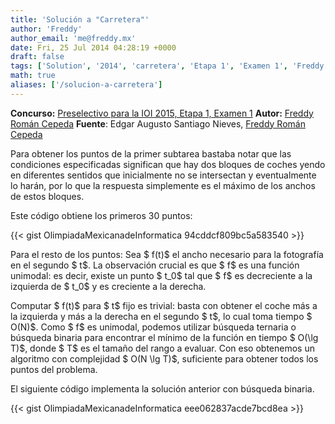 ```yaml
---
title: 'Solución a "Carretera"'
author: 'Freddy'
author_email: 'me@freddy.mx'
date: Fri, 25 Jul 2014 04:28:19 +0000
draft: false
tags: ['Solution', '2014', 'carretera', 'Etapa 1', 'Examen 1', 'Freddy', 'nieves', 'preselectivo', 'solución', 'Soluciones Preselectivo 2014']
math: true
aliases: ['/solucion-a-carretera']
---
```


**Concurso:** [Preselectivo para la IOI 2015, Etapa 1, Examen 1](https://omegaup.com/arena/IOI2015E1E1/#problems/carretera) **Autor:** [Freddy Román Cepeda](http://freddy.mx/) **Fuente**: Edgar Augusto Santiago Nieves, [Freddy Román Cepeda](http://freddy.mx/)

Para obtener los puntos de la primer subtarea bastaba notar que las condiciones especificadas significan que hay dos bloques de coches yendo en diferentes sentidos que inicialmente no se intersectan y eventualmente lo harán, por lo que la respuesta simplemente es el máximo de los anchos de estos bloques.

Este código obtiene los primeros 30 puntos:

{{< gist OlimpiadaMexicanadeInformatica 94cddcf809bc5a583540 >}}

Para el resto de los puntos: Sea $ f(t)$ el ancho necesario para la fotografía en el segundo $ t$. La observación crucial es que $ f$ es una función unimodal: es decir, existe un punto $ t\_0$ tal que $ f$ es decreciente a la izquierda de $ t\_0$ y es creciente a la derecha.

Computar $ f(t)$ para $ t$ fijo es trivial: basta con obtener el coche más a la izquierda y más a la derecha en el segundo $ t$, lo cual toma tiempo $ O(N)$. Como $ f$ es unimodal, podemos utilizar búsqueda ternaria o búsqueda binaria para encontrar el mínimo de la función en tiempo $ O(\\lg T)$, donde $ T$ es el tamaño del rango a evaluar. Con eso obtenemos un algoritmo con complejidad $ O(N \\lg T)$, suficiente para obtener todos los puntos del problema.

El siguiente código implementa la solución anterior con búsqueda binaria.

{{< gist OlimpiadaMexicanadeInformatica eee062837acde7bcd8ea >}}